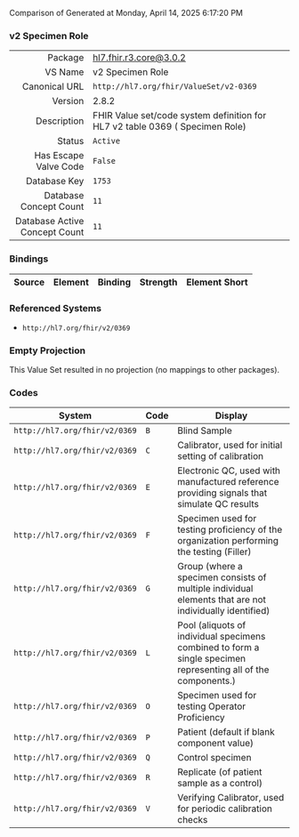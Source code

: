Comparison of 
Generated at Monday, April 14, 2025 6:17:20 PM

### v2 Specimen Role

|      |     |
| ---: | --- |
| Package | hl7.fhir.r3.core@3.0.2 |
| VS Name | v2 Specimen Role |
| Canonical URL | `http://hl7.org/fhir/ValueSet/v2-0369` |
| Version | 2.8.2 |
| Description | FHIR Value set/code system definition for HL7 v2 table 0369 ( Specimen Role) |
| Status | `Active` |
| Has Escape Valve Code | `False` |
| Database Key | `1753` |
| Database Concept Count | `11` |
| Database Active Concept Count | `11` |
### Bindings

| Source | Element | Binding | Strength | Element Short |
| ------ | ------- | ------- | -------- | ------------- |

### Referenced Systems

* `http://hl7.org/fhir/v2/0369`
### Empty Projection

This Value Set resulted in no projection (no mappings to other packages).

### Codes

| System | Code | Display |
| ------ | ---- | ------- |
| `http://hl7.org/fhir/v2/0369` | `B` | Blind Sample |
| `http://hl7.org/fhir/v2/0369` | `C` | Calibrator, used for initial setting of calibration |
| `http://hl7.org/fhir/v2/0369` | `E` | Electronic QC, used with manufactured reference providing signals that simulate QC results |
| `http://hl7.org/fhir/v2/0369` | `F` | Specimen used for testing proficiency of the organization performing the testing (Filler) |
| `http://hl7.org/fhir/v2/0369` | `G` | Group (where a specimen consists of multiple individual elements that are not individually identified) |
| `http://hl7.org/fhir/v2/0369` | `L` | Pool (aliquots of individual specimens combined to form a single specimen representing all of the components.) |
| `http://hl7.org/fhir/v2/0369` | `O` | Specimen used for testing Operator Proficiency |
| `http://hl7.org/fhir/v2/0369` | `P` | Patient (default if blank component value) |
| `http://hl7.org/fhir/v2/0369` | `Q` | Control specimen |
| `http://hl7.org/fhir/v2/0369` | `R` | Replicate (of patient sample as a control) |
| `http://hl7.org/fhir/v2/0369` | `V` | Verifying Calibrator, used for periodic calibration checks |
